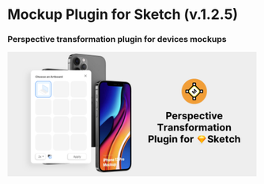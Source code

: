 # Mockup Plugin for Sketch (v.1.2.5)
### Perspective transformation plugin for devices mockups
![alt text](/about.png "About image")​